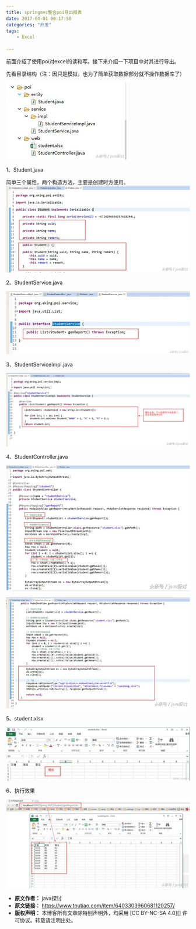 ```yaml
---
title: springmvc整合poi导出报表
date: 2017-04-01 00:17:50
categories: "开发"
tags:
	- Excel

---
```


前面介绍了使用poi对excel的读和写。接下来介绍一下项目中对其进行导出。

先看目录结构（注：因只是模拟，也为了简单获取数据部分就不操作数据库了）

![springmvc整合poi导出报表][springmvc_poi]

1、Student.java

简单三个属性，两个构造方法，主要是创建时方便用。![springmvc整合poi导出报表][springmvc_poi 1]

2、StudentService.java

![springmvc整合poi导出报表][springmvc_poi 2]

3、StudentServiceImpl.java

![springmvc整合poi导出报表][springmvc_poi 3]

4、StudentController.java

![springmvc整合poi导出报表][springmvc_poi 4]

![springmvc整合poi导出报表][springmvc_poi 5]

5、student.xlsx

![springmvc整合poi导出报表][springmvc_poi 6]

6、执行效果

![springmvc整合poi导出报表][springmvc_poi 7]


[springmvc_poi]: static/resources/crawler/UQBM-Y2AI-BM3U.jpg
[springmvc_poi 1]: static/resources/crawler/ZYAV-VZJ2-QMEB.jpg
[springmvc_poi 2]: static/resources/crawler/QZ3M-6FZ6-7FQY.jpg
[springmvc_poi 3]: static/resources/crawler/RIIY-NMJQ-UY22.jpg
[springmvc_poi 4]: static/resources/crawler/ARAA-IVYY-EYMA.jpg
[springmvc_poi 5]: static/resources/crawler/MIZA-RYIJ-M2EI.jpg
[springmvc_poi 6]: static/resources/crawler/EMEE-BN2E-AQZZ.jpg
[springmvc_poi 7]: static/resources/crawler/FEYI-EQFU-UN3A.jpg
 *  **原文作者：** java探讨
 *  **原文链接：** https://www.toutiao.com/item/6403303960681120257/
 *  **版权声明：** 本博客所有文章除特别声明外，均采用 [CC BY-NC-SA 4.0][] 许可协议。转载请注明出处。
